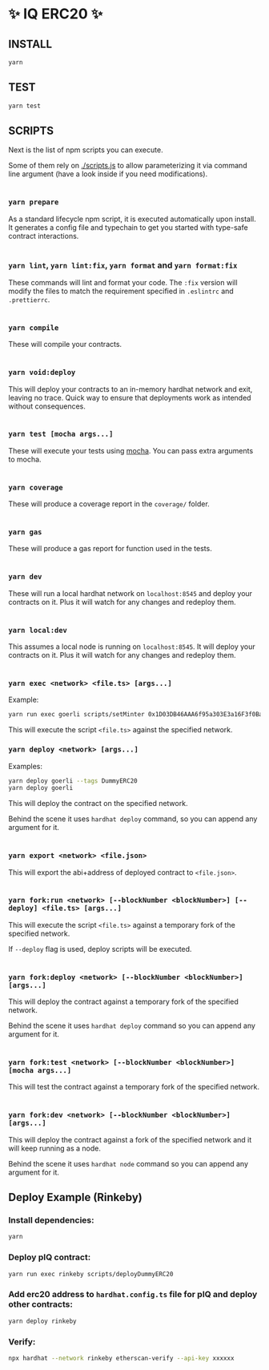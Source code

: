 # ✨ IQ ERC20 ✨

## INSTALL

```bash
yarn
```

## TEST

```bash
yarn test
```

## SCRIPTS

Next is the list of npm scripts you can execute.

Some of them rely on [./scripts.js](./scripts.js) to allow parameterizing it via command line argument (have a look inside if you need modifications).
<br/><br/>

### `yarn prepare`

As a standard lifecycle npm script, it is executed automatically upon install. It generates a config file and typechain to get you started with type-safe contract interactions.
<br/><br/>

### `yarn lint`, `yarn lint:fix`, `yarn format` and `yarn format:fix`

These commands will lint and format your code. The `:fix` version will modify the files to match the requirement specified in `.eslintrc` and `.prettierrc`.
<br/><br/>

### `yarn compile`

These will compile your contracts.
<br/><br/>

### `yarn void:deploy`

This will deploy your contracts to an in-memory hardhat network and exit, leaving no trace. Quick way to ensure that deployments work as intended without consequences.
<br/><br/>

### `yarn test [mocha args...]`

These will execute your tests using [mocha](https://mochajs.org/). You can pass extra arguments to mocha.
<br/><br/>

### `yarn coverage`

These will produce a coverage report in the `coverage/` folder.
<br/><br/>

### `yarn gas`

These will produce a gas report for function used in the tests.
<br/><br/>

### `yarn dev`

These will run a local hardhat network on `localhost:8545` and deploy your contracts on it. Plus it will watch for any changes and redeploy them.
<br/><br/>

### `yarn local:dev`

This assumes a local node is running on `localhost:8545`. It will deploy your contracts on it. Plus it will watch for any changes and redeploy them.
<br/><br/>

### `yarn exec <network> <file.ts> [args...]`

Example:<br/>

```bash
yarn run exec goerli scripts/setMinter 0x1D03DB46AAA6f95a303E3a16F3f0Ba2F78c60F54
```

This will execute the script `<file.ts>` against the specified network.
<br/>

### `yarn deploy <network> [args...]`

Examples:<br/>

```bash
yarn deploy goerli --tags DummyERC20
yarn deploy goerli
```

This will deploy the contract on the specified network.

Behind the scene it uses `hardhat deploy` command, so you can append any argument for it.
<br/><br/>

### `yarn export <network> <file.json>`

This will export the abi+address of deployed contract to `<file.json>`.
<br/><br/>

### `yarn fork:run <network> [--blockNumber <blockNumber>] [--deploy] <file.ts> [args...]`

This will execute the script `<file.ts>` against a temporary fork of the specified network.

If `--deploy` flag is used, deploy scripts will be executed.
<br/><br/>

### `yarn fork:deploy <network> [--blockNumber <blockNumber>] [args...]`

This will deploy the contract against a temporary fork of the specified network.

Behind the scene it uses `hardhat deploy` command so you can append any argument for it.
<br/><br/>

### `yarn fork:test <network> [--blockNumber <blockNumber>] [mocha args...]`

This will test the contract against a temporary fork of the specified network.
<br/><br/>

### `yarn fork:dev <network> [--blockNumber <blockNumber>] [args...]`

This will deploy the contract against a fork of the specified network and it will keep running as a node.

Behind the scene it uses `hardhat node` command so you can append any argument for it.

## **Deploy Example** (Rinkeby)

### Install dependencies:

```bash
yarn
```

### Deploy pIQ contract:

```bash
yarn run exec rinkeby scripts/deployDummyERC20
```

### Add erc20 address to `hardhat.config.ts` file for pIQ and deploy other contracts:

```bash
yarn deploy rinkeby
```

### Verify:

```bash
npx hardhat --network rinkeby etherscan-verify --api-key xxxxxx
```

